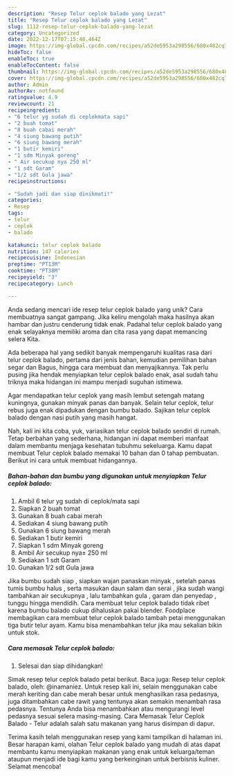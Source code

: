 ```yaml
---
description: "Resep Telur ceplok balado yang Lezat"
title: "Resep Telur ceplok balado yang Lezat"
slug: 1112-resep-telur-ceplok-balado-yang-lezat
category: Uncategorized
date: 2022-12-17T07:15:48.464Z
image: https://img-global.cpcdn.com/recipes/a52de5953a298556/680x482cq70/telur-ceplok-balado-foto-resep-utama.jpg
hideToc: false
enableToc: true
enableTocContent: false
thumbnail: https://img-global.cpcdn.com/recipes/a52de5953a298556/680x482cq70/telur-ceplok-balado-foto-resep-utama.jpg
cover: https://img-global.cpcdn.com/recipes/a52de5953a298556/680x482cq70/telur-ceplok-balado-foto-resep-utama.jpg
author: Admin
authorAv: notfound
ratingvalue: 4.9
reviewcount: 21
recipeingredient:
- "6 telur yg sudah di ceplokmata sapi"
- "2 buah tomat"
- "8 buah cabai merah"
- "4 siung bawang putih"
- "6 siung bawang merah"
- "1 butir kemiri"
- "1 sdm Minyak goreng"
- " Air secukup nya 250 ml"
- "1 sdt Garam"
- "1/2 sdt Gula jawa"
recipeinstructions:

- "Sudah jadi dan siap dinikmati!"
categories:
- Resep
tags:
- telur
- ceplok
- balado

katakunci: telur ceplok balado 
nutrition: 147 calories
recipecuisine: Indonesian
preptime: "PT13M"
cooktime: "PT38M"
recipeyield: "3"
recipecategory: Lunch

---
```





Anda sedang mencari ide resep telur ceplok balado yang unik? Cara membuatnya sangat gampang. Jika keliru mengolah maka hasilnya akan hambar dan justru cenderung tidak enak. Padahal telur ceplok balado yang enak selayaknya memiliki aroma dan cita rasa yang dapat memancing selera Kita.





Ada beberapa hal yang sedikit banyak mempengaruhi kualitas rasa dari telur ceplok balado, pertama dari jenis bahan, kemudian pemilihan bahan segar dan Bagus, hingga cara membuat dan menyajikannya. Tak perlu pusing jika hendak menyiapkan telur ceplok balado enak,      asal sudah tahu triknya maka hidangan ini mampu menjadi suguhan istimewa.














Agar mendapatkan telur ceplok yang masih lembut setengah matang kuningnya, gunakan minyak panas dan banyak. Selain telur ceplok, telur rebus juga enak dipadukan dengan bumbu balado. Sajikan telur ceplok balado dengan nasi putih yang masih hangat.






Nah, kali ini kita coba, yuk, variasikan telur ceplok balado sendiri di rumah. Tetap berbahan yang sederhana, hidangan ini dapat memberi manfaat dalam membantu menjaga kesehatan tubuhmu sekeluarga. Kamu dapat membuat Telur ceplok balado memakai 10 bahan dan 0 tahap pembuatan. Berikut ini cara untuk membuat hidangannya.

<!--inarticleads1-->

##### Bahan-bahan dan bumbu yang digunakan untuk menyiapkan Telur ceplok balado:

1. Ambil 6 telur yg sudah di ceplok/mata sapi
1. Siapkan 2 buah tomat
1. Gunakan 8 buah cabai merah
1. Sediakan 4 siung bawang putih
1. Gunakan 6 siung bawang merah
1. Sediakan 1 butir kemiri
1. Siapkan 1 sdm Minyak goreng
1. Ambil  Air secukup nya± 250 ml
1. Sediakan 1 sdt Garam
1. Gunakan 1/2 sdt Gula jawa


Jika bumbu sudah siap , siapkan wajan panaskan minyak , setelah panas tumis bumbu halus , serta masukan daun salam dan serai , jika sudah wangi tambahkan air secukupnya , lalu tambahkan gula , garam dan penyedap , tunggu hingga mendidih. Cara membuat telur ceplok balado tidak ribet karena bumbu balado cukup dihaluskan pakai blender. Foodplace membagikan cara membuat telur ceplok balado tambah petai menggunakan tiga butir telur ayam. Kamu bisa menambahkan telur jika mau sekalian bikin untuk stok. 

<!--inarticleads2-->

##### Cara memasak Telur ceplok balado:


1. Selesai dan siap dihidangkan!

Simak resep telur ceplok balado petai berikut. Baca juga: Resep telur ceplok balado, oleh: @inamaniez. Untuk resep kali ini, selain menggunakan cabe merah keriting dan cabe merah besar untuk menghasilkan rasa pedasnya, juga ditambahkan cabe rawit yang tentunya akan semakin menambah rasa pedasnya. Tentunya Anda bisa menambahkan atau mengurangi level pedasnya sesuai selera masing-masing. Cara Memasak Telur Ceplok Balado - Telur adalah salah satu makanan yang harus disimpan di dapur. 

Terima kasih telah menggunakan resep yang kami tampilkan di halaman ini. Besar harapan kami, olahan Telur ceplok balado yang mudah di atas dapat membantu kamu menyiapkan makanan yang enak untuk keluarga/teman ataupun menjadi ide bagi kamu yang berkeinginan untuk berbisnis kuliner. Selamat mencoba!
